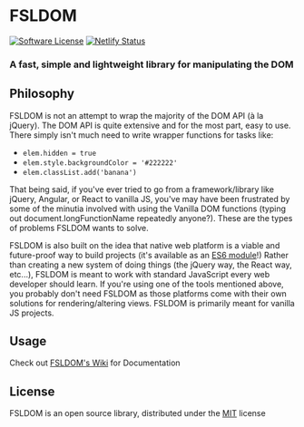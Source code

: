 # FSLDOM
[![Software License](https://img.shields.io/badge/license-MIT-brightgreen.svg?style=flat)](LICENSE) [![Netlify Status](https://api.netlify.com/api/v1/badges/a71bdc11-116f-463b-994d-27815be634c8/deploy-status)](https://app.netlify.com/sites/fsldom/deploys)

### A fast, simple and lightweight library for manipulating the DOM

## Philosophy
FSLDOM is not an attempt to wrap the majority of the DOM API (à la jQuery). The DOM API is quite extensive and for the most part, easy to use. There simply isn't much need to write wrapper functions for tasks like:
- `elem.hidden = true`
- `elem.style.backgroundColor = '#222222'`
- `elem.classList.add('banana')`

That being said, if you've ever tried to go from a framework/library like jQuery, Angular, or React to vanilla JS, you've may have been frustrated by some of the minutia involved with using the Vanilla DOM functions (typing out document.longFunctionName repeatedly anyone?). These are the types of problems FSLDOM wants to solve.

FSLDOM is also built on the idea that native web platform is a viable and future-proof way to build projects (it's available as an [ES6 module](https://caniuse.com/#feat=es6-module)!) Rather than creating a new system of doing things (the jQuery way, the React way, etc...), FSLDOM is meant to work with standard JavaScript every web developer should learn. If you're using one of the tools mentioned above, you probably don't need FSLDOM as those platforms come with their own solutions for rendering/altering views. FSLDOM is primarily meant for vanilla JS projects.

## Usage
Check out [FSLDOM's Wiki](https://github.com/dev-nicolaos/fsldom/wiki) for Documentation

## License
FSLDOM is an open source library, distributed under the [MIT](./LICENSE) license